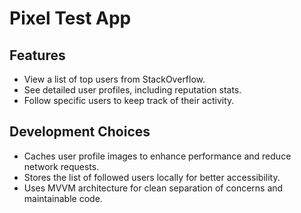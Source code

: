 # Pixel Test App

## Features
- View a list of top users from StackOverflow.
- See detailed user profiles, including reputation stats.
- Follow specific users to keep track of their activity.

## Development Choices
- Caches user profile images to enhance performance and reduce network requests.
- Stores the list of followed users locally for better accessibility.
- Uses MVVM architecture for clean separation of concerns and maintainable code.